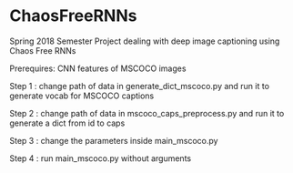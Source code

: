 # ChaosFreeRNNs
Spring 2018 Semester Project dealing with deep image captioning using Chaos Free RNNs

Prerequires: CNN features of MSCOCO images

Step 1 : change path of data in generate_dict_mscoco.py and run it to generate vocab for MSCOCO captions


Step 2 : change path of data in mscoco_caps_preprocess.py and run it to generate a dict from id to caps


Step 3 : change the parameters inside main_mscoco.py


Step 4 : run main_mscoco.py without arguments
